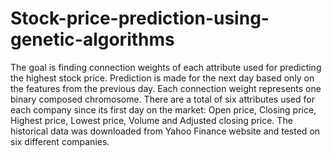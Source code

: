 # Stock-price-prediction-using-genetic-algorithms
The goal is finding connection weights of each attribute used for predicting the highest stock price. Prediction is made for the next day based only on the features from the previous day. Each connection weight represents one binary composed chromosome. There are a total of six attributes used for each company since its first day on the market: Open price, Closing price, Highest price, Lowest 
price, Volume and Adjusted closing price. The historical data was downloaded from Yahoo Finance website and tested on six different companies.


